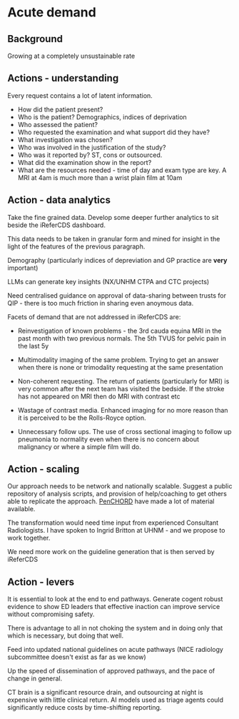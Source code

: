 # Acute demand

## Background

Growing at a completely unsustainable rate

##  Actions - understanding

Every request contains a lot of latent information.
* How did the patient present?
* Who is the patient?  Demographics, indices of deprivation
* Who assessed the patient?
* Who requested the examination and what support did they have?
* What investigation was chosen?
* Who was involved in the justification of the study?
* Who was it reported by? ST, cons or outsourced.
* What did the examination show in the report?
* What are the resources needed - time of day and exam type are key.  A MRI at 4am is much more than a wrist plain film at 10am


## Action - data analytics

Take the fine grained data.  Develop some deeper further analytics to sit beside the iReferCDS dashboard.

This data needs to be taken in granular form and mined for insight in the light of the features of the previous paragraph.

Demography (particularly indices of depreviation and GP practice are **very** important)

LLMs can generate key insights (NX/UNHM CTPA and CTC projects)

Need centralised guidance on approval of data-sharing between trusts for QIP - there is too much friction in sharing even anoymous data.

Facets of demand that are not addressed in iReferCDS are:

* Reinvestigation of known problems - the 3rd cauda equina MRI in the past month with two previous normals.  The 5th TVUS for pelvic pain in the last 5y

* Multimodality imaging of the same problem.  Trying to get an answer when there is none or trimodality requesting at the same presentation

* Non-coherent requesting.  The return of patients (particularly for MRI) is very common after the next team has visited the bedside.  If the stroke has not appeared on MRI then do MRI with contrast etc

* Wastage of contrast media.  Enhanced imaging for no more reason than it is perceived to be the Rolls-Royce option.

* Unnecessary follow ups.  The use of cross sectional imaging to follow up pneumonia to normality even when there is no concern about malignancy or where a simple film will do.


## Action - scaling

Our approach needs to be network and nationally scalable.  Suggest a public repository of analysis scripts, and provision of help/coaching to get others able to replicate the approach.  [PenCHORD](https://arc-swp.nihr.ac.uk/research-and-implementation/research-teams/penchord/) have made a lot of material available.

The transformation would need time input from experienced Consultant Radiologists.  I have spoken to Ingrid Britton at UHNM - and we propose to work together.

We need more work on the guideline generation that is then served by iReferCDS

## Action - levers

It is essential to look at the end to end pathways.  Generate cogent robust evidence to show ED leaders that effective inaction can improve service without compromising safety.

There is advantage to all in not choking the system and in doing only that which is necessary, but doing that well.

Feed into updated national guidelines on acute pathways (NICE radiology subcommittee doesn't exist as far as we know)

Up the speed of dissemination of approved pathways, and the pace of change in general.

CT brain is a significant resource drain, and outsourcing at night is expensive with little clinical return.  AI models used as triage agents could significantly reduce costs by time-shifting reporting.



